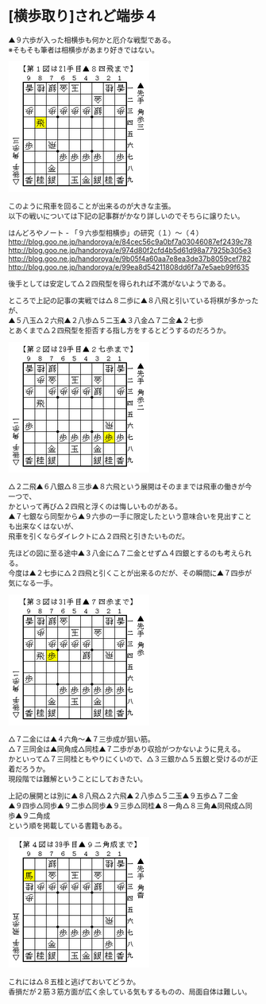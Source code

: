 # [横歩取り]されど端歩４  

▲９六歩が入った相横歩も何かと厄介な戦型である。  
※そもそも筆者は相横歩があまり好きではない。  

![](images/20131003012806.png)  

このように飛車を回ることが出来るのが大きな主張。  
以下の戦いについては下記の記事群がかなり詳しいのでそちらに譲りたい。  

はんどろやノート - 「９六歩型相横歩」の研究（１）～（４）  
http://blog.goo.ne.jp/handoroya/e/84cec56c9a0bf7a03046087ef2439c78  
http://blog.goo.ne.jp/handoroya/e/974d80f2cfd4b5d61d98a77925b305e3  
http://blog.goo.ne.jp/handoroya/e/9b05f4a60aa7e8ea3de37b8059cef782  
http://blog.goo.ne.jp/handoroya/e/99ea8d54211808dd6f7a7e5aeb99f635  

後手としては安定して△２四飛型を得られれば不満がないようである。  

ところで上記の記事の実戦では△８二歩に▲８八飛と引いている将棋が多かったが、  
▲５八玉△２六飛▲２八歩△５二玉▲３八金△７二金▲２七歩  
とあくまで△２四飛型を拒否する指し方をするとどうするのだろうか。  

![](images/20131003012805.png)  

△２二飛▲６八銀△８三歩▲８六飛という展開はそのままでは飛車の働きが今一つで、  
かといって再び△２四飛と浮くのは悔しいものがある。  
▲７七銀なら同型から▲９六歩の一手に限定したという意味合いを見出すことも出来なくはないが、  
飛車を引くならダイレクトに△２四飛と引きたいものだ。  

先ほどの図に至る途中▲３八金に△７二金とせず△４四銀とするのも考えられる。  
今度は▲２七歩に△２四飛と引くことが出来るのだが、その瞬間に▲７四歩が気になる一手。  

![](images/20131003012804.png)  

△７二金には▲４六角～▲７三歩成が狙い筋。  
△７三同金は▲同角成△同桂▲７二歩があり収拾がつかないように見える。  
かといって△７三同桂ともやりにくいので、△３三銀か△５五銀と受けるのが正着だろうか。  
現段階では難解ということにしておきたい。  


上記の展開とは別に▲８八飛△２六飛▲２八歩△５二玉▲９五歩△７二金  
▲９四歩△同歩▲９二歩△同歩▲９三歩△同桂▲８一角△８三角▲同飛成△同歩▲９二角成  
という順を掲載している書籍もある。  

![](images/20131003012802.png)  

これには△８五桂と逃げておいてどうか。  
香損だが２筋３筋方面が広く余している気もするものの、局面自体は難しい。  
